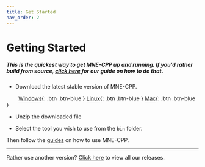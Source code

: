 ```yaml
---
title: Get Started
nav_order: 2
---
```


# Getting Started

##### This is the quickest way to get MNE-CPP up and running. If you'd rather build from source, [click here](buildguide.md) for our guide on how to do that.

* Download the latest stable version of MNE-CPP.

&nbsp; &nbsp; &nbsp; &nbsp; [Windows](https://github.com/mne-tools/mne-cpp/releases/download/dev_build/mne-cpp-windows-x86_64.zip){: .btn .btn-blue } [Linux](https://github.com/mne-tools/mne-cpp/releases/download/dev_build/mne-cpp-linux-x86_64.tar.gz){: .btn .btn-blue } [Mac](https://github.com/mne-tools/mne-cpp/releases/download/dev_build/mne-cpp-macos-x86_64.tar.gz){: .btn .btn-blue }

* Unzip the downloaded file

* Select the tool you wish to use from the `bin` folder.

Then follow the [guides](learn.md) on how to use MNE-CPP.

---

Rather use another version? [Click here](binaries.md) to view all our releases.
